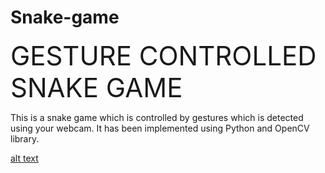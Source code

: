 # Snake-game

<span style="font-size:3em;">GESTURE CONTROLLED SNAKE GAME</span>

This is a snake game which is controlled by gestures which is detected using your webcam. It has been implemented using Python and OpenCV library.  

[alt text](http:game-play.png)
